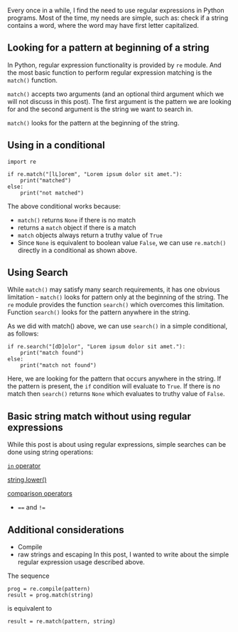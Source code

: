 ---
---

Every once in a while, I find the need to use regular expressions in Python
programs. Most of the time, my needs are simple, such as: check if a string
contains a word, where the word may have first letter capitalized.

## Looking for a pattern at beginning of a string

In Python, regular expression functionality is provided by `re` module. And the most
basic function to perform regular expression matching is the `match()` function.

`match()` accepts two arguments (and an optional third argument which we will not
discuss in this post). The first argument is the pattern we are looking for and
the second argument is the string we want to search in.

`match()` looks for the pattern at the beginning of the string.

## Using in a conditional

```
import re

if re.match("[lL]orem", "Lorem ipsum dolor sit amet."):
    print("matched")
else:
    print("not matched")
```

The above conditional works because:
- `match()` returns `None` if there is no match
- returns a `match` object if there is a match
- `match` objects always return a truthy value of `True`
- Since `None` is equivalent to boolean value `False`, we can use `re.match()` directly in a conditional as shown above.

## Using Search

While `match()` may satisfy many search requirements, it has one obvious
limitation - `match()` looks for pattern only at the beginning of the string.
The `re` module provides the function `search()` which overcomes this limitation.
Function `search()` looks for the pattern anywhere in the string.

As we did with match() above, we can use `search()` in a simple conditional, as follows:
```
if re.search("[dD]olor", "Lorem ipsum dolor sit amet."):
    print("match found")
else:
    print("match not found")
```

Here, we are looking for the pattern that occurs anywhere in the string. If
the pattern is present, the `if` condition will evaluate to `True`. If there
is no match then `search()` returns `None` which evaluates to truthy value of `False`.


## Basic string match without using regular expressions

While this post is about using regular expressions, simple searches can be done
using string operations:

<ins>`in` operator</ins>

<ins>string.lower()</ins>

<ins>comparison operators</ins>
- `==` and `!=`

## Additional considerations
- Compile
- raw strings and escaping
In this post, I wanted to write about the simple regular expression usage
described above.
<Describe compile and its benefits but do not include any code>
The sequence

```
prog = re.compile(pattern)
result = prog.match(string)
```
is equivalent to
```
result = re.match(pattern, string)
```
